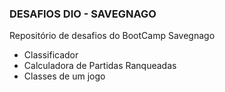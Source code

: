 ### DESAFIOS DIO - SAVEGNAGO ###

Repositório de desafios do BootCamp Savegnago

- Classificador
- Calculadora de Partidas Ranqueadas
- Classes de um jogo
